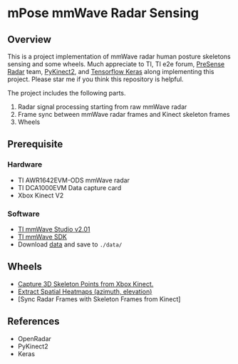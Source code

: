 # mPose mmWave Radar Sensing

## Overview

This is a project implementation of mmWave radar human posture skeletons sensing and some wheels. Much appreciate to TI, TI e2e forum, [PreSense Radar](https://github.com/PreSenseRadar/OpenRadar) team, [PyKinect2](https://github.com/Kinect/PyKinect2), and [Tensorflow Keras](https://github.com/keras-team/keras) along implementing this project. Please star me if you think this repository is helpful.

The project includes the following parts.

1. Radar signal processing starting from raw mmWave radar
2. Frame sync between mmWave radar frames and Kinect skeleton frames
3. Wheels

## Prerequisite

### Hardware

- TI AWR1642EVM-ODS mmWave radar
- TI DCA1000EVM Data capture card
- Xbox Kinect V2


### Software

- [TI mmWave Studio v2.01](https://software-dl.ti.com/ra-processors/esd/MMWAVE-STUDIO/latest/index_FDS.html)
- [TI mmWave SDK](https://www.ti.com/tool/MMWAVE-SDK)
- Download [data](https://drive.google.com/file/d/16AnJaEJpsRUfh3Qct37vUvPs4iKCM5G9/view?usp=sharing) and save to `./data/`

## Wheels

- [Capture 3D Skeleton Points from Xbox Kinect.](https://github.com/Lynnes001/mPose_mmWave_sensing/blob/master/docs/capture_kinect.md)
- [Extract Spatial Heatmaps (azimuth, elevation)](https://github.com/Lynnes001/mPose_mmWave_sensing/blob/master/docs/extractRangeAzimuthElevation.md)
- [Sync Radar Frames with Skeleton Frames from Kinect]



## References

- OpenRadar
- PyKinect2
- Keras